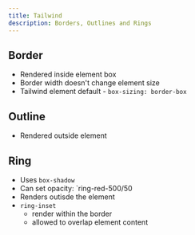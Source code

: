 ```yaml
---
title: Tailwind
description: Borders, Outlines and Rings
---
```


## Border

- Rendered inside element box
- Border width doesn't change element size
- Tailwind element default - `box-sizing: border-box`                  

## Outline

- Rendered outside element

## Ring

- Uses `box-shadow`
- Can set opacity: `ring-red-500/50
- Renders outisde the element 
- `ring-inset` 
    - render within the border
    - allowed to overlap element content
